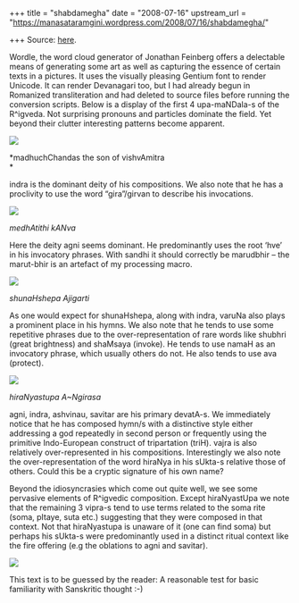+++
title = "shabdamegha"
date = "2008-07-16"
upstream_url = "https://manasataramgini.wordpress.com/2008/07/16/shabdamegha/"

+++
Source: [here](https://manasataramgini.wordpress.com/2008/07/16/shabdamegha/).

Wordle, the word cloud generator of Jonathan Feinberg offers a
delectable means of generating some art as well as capturing the essence
of certain texts in a pictures. It uses the visually pleasing Gentium
font to render Unicode. It can render Devanagari too, but I had already
begun in Romanized transliteration and had deleted to source files
before running the conversion scripts. Below is a display of the first 4
upa-maNDala-s of the R^igveda. Not surprising pronouns and particles
dominate the field. Yet beyond their clutter interesting patterns become
apparent.

[![](https://i1.wp.com/farm4.static.flickr.com/3283/2672542759_315d8c9221_o.jpg)](http://farm4.static.flickr.com/3283/2672542759_315d8c9221_o.jpg)

*madhuchChandas the son of vishvAmitra  
*

indra is the dominant deity of his compositions. We also note that he
has a proclivity to use the word “gira”/girvan to describe his
invocations.

[![](https://i2.wp.com/farm4.static.flickr.com/3019/2673363418_f4dfe08bc9_o.jpg)](http://farm4.static.flickr.com/3019/2673363418_f4dfe08bc9_o.jpg)

*medhAtithi kANva*

Here the deity agni seems dominant. He predominantly uses the root ‘hve’
in his invocatory phrases. With sandhi it should correctly be marudbhir
– the marut-bhir is an artefact of my processing macro.

[![](https://i0.wp.com/farm4.static.flickr.com/3131/2673363878_5b49df14f0_o.jpg)](http://farm4.static.flickr.com/3131/2673363878_5b49df14f0_o.jpg)

*shunaHshepa Ajigarti*

As one would expect for shunaHshepa, along with indra, varuNa also plays
a prominent place in his hymns. We also note that he tends to use some
repetitive phrases due to the over-representation of rare words like
shubhri (great brightness) and shaMsaya (invoke). He tends to use namaH
as an invocatory phrase, which usually others do not. He also tends to
use ava (protect).

[![](https://i0.wp.com/farm4.static.flickr.com/3277/2673362056_08c3a2590b_o.jpg)](http://farm4.static.flickr.com/3277/2673362056_08c3a2590b_o.jpg)

*hiraNyastupa A\~Ngirasa*

agni, indra, ashvinau, savitar are his primary devatA-s. We immediately
notice that he has composed hymn/s with a distinctive style either
addressing a god repeatedly in second person or frequently using the
primitive Indo-European construct of tripartation (triH). vajra is also
relatively over-represented in his compositions. Interestingly we also
note the over-representation of the word hiraNya in his sUkta-s relative
those of others. Could this be a cryptic signature of his own name?

Beyond the idiosyncrasies which come out quite well, we see some
pervasive elements of R^igvedic composition. Except hiraNyastUpa we note
that the remaining 3 vipra-s tend to use terms related to the soma rite
(soma, pItaye, suta etc.) suggesting that they were composed in that
context. Not that hiraNyastupa is unaware of it (one can find soma) but
perhaps his sUkta-s were predominantly used in a distinct ritual context
like the fire offering (e.g the oblations to agni and savitar).

[![](https://i0.wp.com/farm4.static.flickr.com/3167/2672544501_91e71d087f_o.jpg)](http://farm4.static.flickr.com/3167/2672544501_91e71d087f_o.jpg)

This text is to be guessed by the reader: A reasonable test for basic
familiarity with Sanskritic thought :-)

